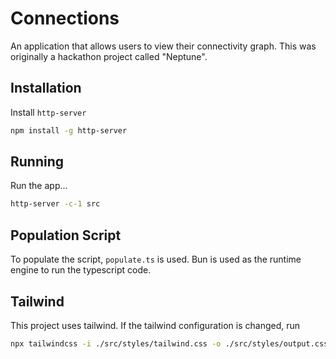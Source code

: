 # Connections
An application that allows users to view their connectivity graph. This was originally a hackathon project called "Neptune".

## Installation

Install `http-server`

```sh
npm install -g http-server
```

## Running 

Run the app...

```sh
http-server -c-1 src
```

## Population Script
To populate the script, `populate.ts` is used. Bun is used as the runtime engine to run the typescript code.

## Tailwind
This project uses tailwind. If the tailwind configuration is changed, run

```sh
npx tailwindcss -i ./src/styles/tailwind.css -o ./src/styles/output.css 
```